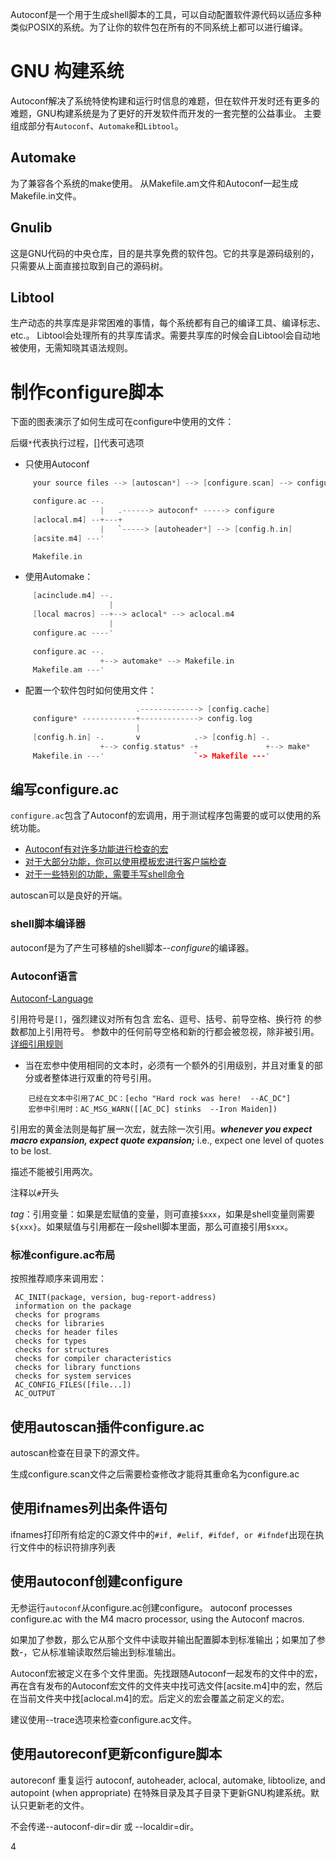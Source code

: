 Autoconf是一个用于生成shell脚本的工具，可以自动配置软件源代码以适应多种类似POSIX的系统。为了让你的软件包在所有的不同系统上都可以进行编译。

# GNU 构建系统
Autoconf解决了系统特使构建和运行时信息的难题，但在软件开发时还有更多的难题，GNU构建系统是为了更好的开发软件而开发的一套完整的公益事业。
主要组成部分有`Autoconf`、`Automake`和`Libtool`。

## Automake
为了兼容各个系统的make使用。
从Makefile.am文件和Autoconf一起生成Makefile.in文件。

## Gnulib

这是GNU代码的中央仓库，目的是共享免费的软件包。它的共享是源码级别的，只需要从上面直接拉取到自己的源码树。

## Libtool
生产动态的共享库是非常困难的事情，每个系统都有自己的编译工具、编译标志、etc.。
Libtool会处理所有的共享库请求。需要共享库的时候会自Libtool会自动地被使用，无需知晓其语法规则。

# 制作configure脚本

下面的图表演示了如何生成可在configure中使用的文件：

后缀`*`代表执行过程，[]代表可选项

- 只使用Autoconf
```c
     your source files --> [autoscan*] --> [configure.scan] --> configure.ac

     configure.ac --.
                    |   .------> autoconf* -----> configure
     [aclocal.m4] --+---+
                    |   `-----> [autoheader*] --> [config.h.in]
     [acsite.m4] ---'

     Makefile.in
```
- 使用Automake：
```c
     [acinclude.m4] --.
                      |
     [local macros] --+--> aclocal* --> aclocal.m4
                      |
     configure.ac ----'
     
     configure.ac --.
                    +--> automake* --> Makefile.in
     Makefile.am ---'
```
- 配置一个软件包时如何使用文件：
```c
                            .-------------> [config.cache]
     configure* ------------+-------------> config.log
                            |
     [config.h.in] -.       v            .-> [config.h] -.
                    +--> config.status* -+               +--> make*
     Makefile.in ---'                    `-> Makefile ---'
```

## 编写configure.ac
`configure.ac`包含了Autoconf的宏调用，用于测试程序包需要的或可以使用的系统功能。

- [Autoconf有对许多功能进行检查的宏](http://www.gnu.org/software/autoconf/manual/autoconf.html#Existing-Tests)
- [对于大部分功能，你可以使用模板宏进行客户端检查](http://www.gnu.org/software/autoconf/manual/autoconf.html#Writing-Tests)
- [对于一些特别的功能，需要手写shell命令](http://www.gnu.org/software/autoconf/manual/autoconf.html#Portable-Shell)

autoscan可以是良好的开端。

### shell脚本编译器

autoconf是为了产生可移植的shell脚本--*configure*的编译器。

### Autoconf语言
[Autoconf-Language](https://www.gnu.org/software/autoconf/manual/autoconf.html#Autoconf-Language)

引用符号是`[]`，强烈建议对所有包含 宏名、逗号、括号、前导空格、换行符 的参数都加上引用符号。
参数中的任何前导空格和新的行都会被忽视，除非被引用。
[详细引用规则](http://www.gnu.org/software/autoconf/manual/autoconf.html#Programming-in-M4)

- 当在宏参中使用相同的文本时，必须有一个额外的引用级别，并且对重复的部分或者整体进行双重的符号引用。
```
	已经在文本中引用了AC_DC：[echo "Hard rock was here!  --AC_DC"]
	宏参中引用时：AC_MSG_WARN([[AC_DC] stinks  --Iron Maiden])
```

引用宏的黄金法则是每扩展一次宏，就去除一次引用。***whenever you expect macro expansion, expect quote expansion;*** i.e., expect one level of quotes to be lost.

描述不能被引用两次。

注释以`#`开头

*tag*：引用变量：如果是宏赋值的变量，则可直接`$xxx`，如果是shell变量则需要`${xxx}`。如果赋值与引用都在一段shell脚本里面，那么可直接引用`$xxx`。

### 标准configure.ac布局

按照推荐顺序来调用宏：

     AC_INIT(package, version, bug-report-address)
     information on the package
     checks for programs
     checks for libraries
     checks for header files
     checks for types
     checks for structures
     checks for compiler characteristics
     checks for library functions
     checks for system services
     AC_CONFIG_FILES([file...])
     AC_OUTPUT

## 使用autoscan插件configure.ac

autoscan检查在目录下的源文件。

生成configure.scan文件之后需要检查修改才能将其重命名为configure.ac

## 使用ifnames列出条件语句

ifnames打印所有给定的C源文件中的`#if, #elif, #ifdef, or #ifndef`出现在执行文件中的标识符排序列表

## 使用autoconf创建configure

无参运行`autoconf`从configure.ac创建configure。
 autoconf processes configure.ac with the M4 macro processor, using the Autoconf macros.

如果加了参数，那么它从那个文件中读取并输出配置脚本到标准输出；如果加了参数-，它从标准输读取然后输出到标准输出。

Autoconf宏被定义在多个文件里面。先找跟随Autoconf一起发布的文件中的宏，再在含有发布的Autoconf宏文件的文件夹中找可选文件[acsite.m4]中的宏，然后在当前文件夹中找[aclocal.m4]的宏。后定义的宏会覆盖之前定义的宏。

建议使用--trace选项来检查configure.ac文件。

## 使用autoreconf更新configure脚本

autoreconf 重复运行 autoconf, autoheader, aclocal, automake, libtoolize, and autopoint (when appropriate) 在特殊目录及其子目录下更新GNU构建系统。默认只更新老的文件。

不会传递--autoconf-dir=dir 或 --localdir=dir。

4